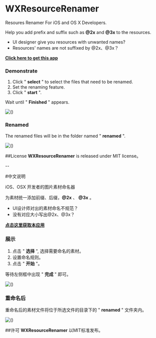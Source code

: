 # WXResourceRenamer
Resoures Renamer For iOS and OS X Developers. 

Help you add prefix and suffix such as **@2x** and **@3x** to the resources.

* UI designer give you resources with unwanted names?
* Resources' names are not suffixed by @2x、@3x？

[__Click here to get this app__](http://welkin-xie.oss-cn-shenzhen.aliyuncs.com/Resource%20Renamer.app.zip)

### Demonstrate
1. Click " **select** " to select the files that need to be renamed.
2. Set the renaming feature.
3. Click " **start** ".

Wait until " **Finished** " appears.
 
![()](http://7xneqd.com1.z0.glb.clouddn.com/23_2.png)

### Renamed
The renamed files will be in the folder named " **renamed** ".

![()](http://7xneqd.com1.z0.glb.clouddn.com/rename_results.png)


##License
**WXResourceRenamer** is released under MIT license。

--

#中文说明


iOS、OSX 开发者的图片素材命名器

为素材统一添加前缀、后缀，**@2x** 、 **@3x** 。

* UI设计师对出的素材命名不规范？
* 没有对应大小写出@2x、@3x？

[__点击这里获取本应用__](http://welkin-xie.oss-cn-shenzhen.aliyuncs.com/Resource%20Renamer.app.zip)

### 展示
1. 点击 " **选择** ", 选择需要命名的素材。
2. 设置命名规则。
3. 点击 " **开始** "。

等待左侧框中出现 " **完成** " 即可。
 
![()](http://7xneqd.com1.z0.glb.clouddn.com/rename_frame.png)

### 重命名后
重命名后的素材文件将位于所选文件的目录下的 " **renamed** " 文件夹内。

![()](http://7xneqd.com1.z0.glb.clouddn.com/rename_results.png)


##许可
**WXResourceRenamer** 以MIT标准发布。